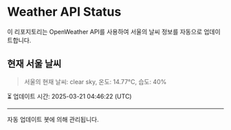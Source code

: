 
# Weather API Status

이 리포지토리는 OpenWeather API를 사용하여 서울의 날씨 정보를 자동으로 업데이트합니다.

## 현재 서울 날씨
> 서울의 현재 날씨: clear sky, 온도: 14.77°C, 습도: 40%

⏳ 업데이트 시간: 2025-03-21 04:46:22 (UTC)

---
자동 업데이트 봇에 의해 관리됩니다.
